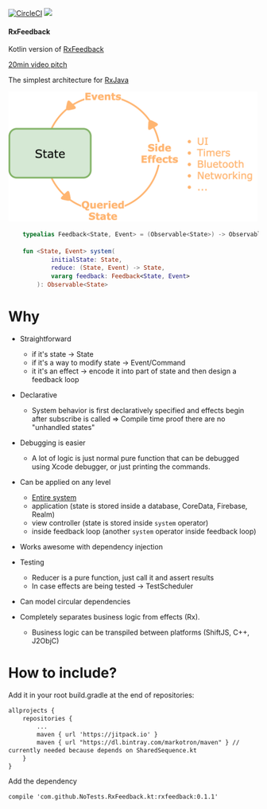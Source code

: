 [![CircleCI](https://circleci.com/gh/NoTests/RxFeedback.kt.svg?style=shield&circle-token=727b4ab19d1007e8e5e1f3c633a499217a613687)](https://circleci.com/gh/NoTests/RxFeedback.kt) [![](https://jitpack.io/v/NoTests/RxFeedback.kt.svg)](https://jitpack.io/#NoTests/RxFeedback.kt)

#### RxFeedback 
Kotlin version of [RxFeedback](https://github.com/kzaher/RxFeedback)

[20min video pitch](https://academy.realm.io/posts/try-swift-nyc-2017-krunoslav-zaher-modern-rxswift-architectures/)

The simplest architecture for [RxJava](https://github.com/ReactiveX/RxJava)

<img src="https://github.com/kzaher/rxswiftcontent/raw/master/RxFeedback.png" width="502px" />

```kotlin
    typealias Feedback<State, Event> = (Observable<State>) -> Observable<Event>

    fun <State, Event> system(
            initialState: State,
            reduce: (State, Event) -> State,
            vararg feedback: Feedback<State, Event>
        ): Observable<State>
```

# Why

* Straightforward
    * if it's state -> State
    * if it's a way to modify state -> Event/Command
    * it it's an effect -> encode it into part of state and then design a feedback loop
* Declarative
    * System behavior is first declaratively specified and effects begin after subscribe is called => Compile time proof there are no "unhandled states"
* Debugging is easier
    * A lot of logic is just normal pure function that can be debugged using Xcode debugger, or just printing the commands.

* Can be applied on any level
    * [Entire system](https://kafka.apache.org/documentation/)
    * application (state is stored inside a database, CoreData, Firebase, Realm)
    * view controller (state is stored inside `system` operator)
    * inside feedback loop (another `system` operator inside feedback loop)
* Works awesome with dependency injection
* Testing
    * Reducer is a pure function, just call it and assert results
    * In case effects are being tested -> TestScheduler
* Can model circular dependencies
* Completely separates business logic from effects (Rx).
    * Business logic can be transpiled between platforms (ShiftJS, C++, J2ObjC)

# How to include?
Add it in your root build.gradle at the end of repositories:
```
allprojects {
	repositories {
		...
		maven { url 'https://jitpack.io' }
		maven { url "https://dl.bintray.com/markotron/maven" } // currently needed because depends on SharedSequence.kt
	}
}
```
 Add the dependency
```
compile 'com.github.NoTests.RxFeedback.kt:rxfeedback:0.1.1'
```

